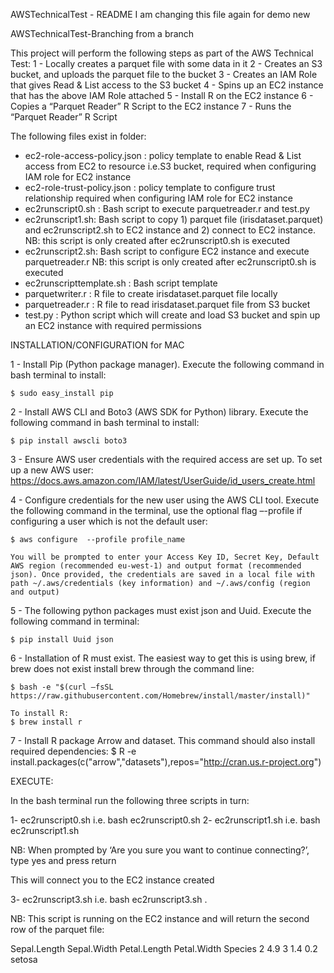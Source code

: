

AWSTechnicalTest - README I am changing this file again for demo new 


AWSTechnicalTest-Branching from a branch

This project will perform the following steps as part of the AWS Technical Test:
1 - Locally creates a parquet file with some data in it
2 - Creates an S3 bucket, and uploads the parquet file to the bucket
3 - Creates an IAM Role that gives Read & List access to the S3 bucket
4 - Spins up an EC2 instance that has the above IAM Role attached 
5 - Install R on the EC2 instance
6 - Copies a “Parquet Reader” R Script to the EC2 instance 
7 - Runs the “Parquet Reader” R Script 


The following files exist in folder:
- ec2-role-access-policy.json : policy template to enable Read & List access from EC2 to resource i.e.S3 bucket, required when configuring IAM role for EC2 instance
- ec2-role-trust-policy.json : policy template to configure trust relationship required when configuring IAM role for EC2 instance
- ec2runscript0.sh : Bash script to execute parquetreader.r and test.py
- ec2runscript1.sh:  Bash script to copy 1) parquet file (irisdataset.parquet) and ec2runscript2.sh to EC2 instance and 2) connect to EC2 instance. NB: this script is only created after ec2runscript0.sh is executed
- ec2runscript2.sh: Bash script to configure EC2 instance and execute parquetreader.r  NB: this script is only created after ec2runscript0.sh is executed
- ec2runscripttemplate.sh : Bash script template
- parquetwriter.r : R file to create irisdataset.parquet file locally
- parquetreader.r : R file to read irisdataset.parquet file from S3 bucket
- test.py : Python script which will create and load S3 bucket and spin up an EC2 instance with required permissions

INSTALLATION/CONFIGURATION for MAC

1 - Install Pip (Python package manager). Execute the following command in bash terminal to install:
    
    $ sudo easy_install pip

2 - Install AWS CLI and Boto3 (AWS SDK for Python) library. Execute the following command in bash terminal to install:
    
    $ pip install awscli boto3

3 - Ensure AWS user credentials with the required access are set up. To set up a new AWS user:
    https://docs.aws.amazon.com/IAM/latest/UserGuide/id_users_create.html

4 - Configure credentials for the new user using the AWS CLI tool. Execute the following command in the terminal, use the optional flag –-profile if configuring a user which is not the default user:

    $ aws configure  --profile profile_name

    You will be prompted to enter your Access Key ID, Secret Key, Default AWS region (recommended eu-west-1) and output format (recommended json). Once provided, the credentials are saved in a local file with path ~/.aws/credentials (key information) and ~/.aws/config (region and output)

5 - The following python packages must exist json and Uuid. Execute the following command in terminal:

    $ pip install Uuid json

6 - Installation of R must exist. The easiest way to get this is using brew, if brew does not exist
    install brew through the command line:
    
    $ bash -e "$(curl –fsSL 
    https://raw.githubusercontent.com/Homebrew/install/master/install)"

    To install R:
    $ brew install r

7 - Install R package Arrow and dataset. This command should also install required dependencies:
    $ R -e install.packages(c("arrow","datasets"),repos="http://cran.us.r-project.org")


EXECUTE:

In the bash terminal run the following three scripts in turn:

1-	ec2runscript0.sh i.e. bash ec2runscript0.sh
2-	ec2runscript1.sh i.e. bash ec2runscript1.sh

NB: When prompted by ‘Are you sure you want to continue connecting?’, type yes and press return

This will connect you to the EC2 instance created

3-	ec2runscript3.sh i.e. bash ec2runscript3.sh . 

NB: This script is running on the EC2 instance and will return the second row of the parquet file:

Sepal.Length Sepal.Width Petal.Length Petal.Width Species
2          4.9           3          1.4         0.2  setosa

